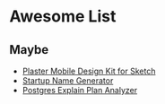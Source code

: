 # Awesome List

## Maybe

- [Plaster Mobile Design Kit for Sketch](https://plasterdesignsystem.com/)
- [Startup Name Generator](https://find-your-next-startups-name.now.sh/)
- [Postgres Explain Plan Analyzer](https://tatiyants.com/pev/#/plans/new)